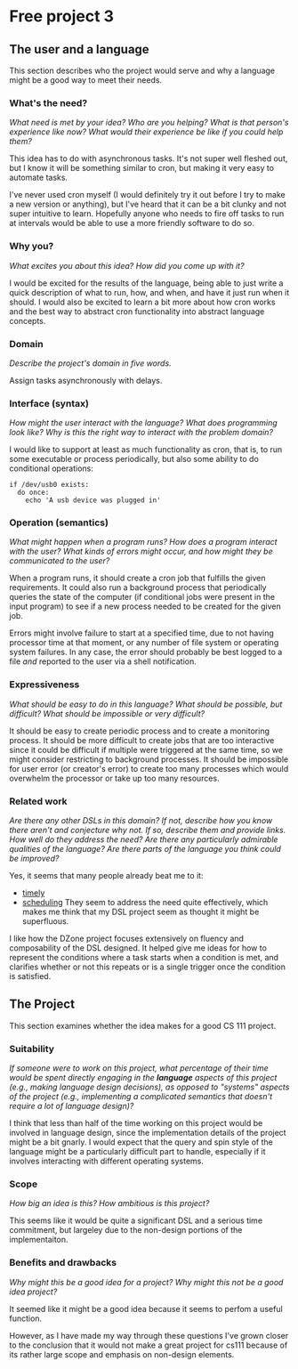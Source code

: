 # Free project 3

## The user and a language
This section describes who the project would serve and why a language might be a
good way to meet their needs.


### What's the need?
_What need is met by your idea? Who are you helping? What is that person's
experience like now? What would their experience be like if you could help 
them?_

This idea has to do with asynchronous tasks. It's not super well fleshed out,
but I know it will be something similar to cron, but making it very
easy to automate tasks.

I've never used cron myself (I would definitely try it out before I try to
make a new version or anything), but I've heard that it can be a bit
clunky and not super intuitive to learn.  Hopefully anyone who needs to
fire off tasks to run at intervals would be able to use a more friendly
software to do so.

### Why you?
_What excites you about this idea? How did you come up with it?_

I would be excited for the results of the language, being able to just
write a quick description of what to run, how, and when, and have it
just run when it should.  I would also be excited to learn a bit more
about how cron works and the best way to abstract cron functionality
into abstract language concepts.
### Domain
_Describe the project's domain in five words._

Assign tasks asynchronously with delays.

### Interface (syntax)
_How might the user interact with the language? What does programming look 
like? Why is this the right way to interact with the problem domain?_ 

I would like to support at least as much functionality as cron,
that is, to run some executable or process periodically, but also
some ability to do conditional operations:
```
if /dev/usb0 exists:
  do once:
    echo 'A usb device was plugged in'
```

### Operation (semantics)
_What might happen when a program runs? How does a program interact with the
user? What kinds of errors might occur, and how might they be communicated to
the user?_

When a program runs, it should create a cron job that fulfills the given
requirements.  It could also run a background process that periodically
queries the state of the computer (if conditional jobs were present in
the input program) to see if a new process needed to be created for
the given job.

Errors might involve failure to start at a specified time, due to
not having processor time at that moment, or any number of file system or
operating system failures.  In any case, the error should probably be
best logged to a file *and* reported to the user via a shell notification.

### Expressiveness
_What should be easy to do in this language? What should be possible, but
difficult? What should be impossible or very difficult?_

It should be easy to create periodic process and to create a monitoring
process.  It should be more difficult to create jobs that are too interactive
since it could be difficult if multiple were triggered at the same
time, so we might consider restricting to background processes.  It should
be impossible for user error (or creator's error) to create too many processes
which would overwhelm the processor or take up too many resources.

### Related work
_Are there any other DSLs in this domain? If not, describe how you know there
aren't and conjecture why not. If so, describe them and provide links. How well 
do they address the need? Are there any particularly admirable qualities of the
language? Are there parts of the language you think could be improved?_

Yes, it seems that many people already beat me to it:
 * [timely](https://github.com/Factual/timely)
 * [scheduling](https://dzone.com/articles/building-dsl-scheduling-tasks)
They seem to address the need quite effectively, which makes me think that my
DSL project seem as thought it might be superfluous.

I like how the DZone project focuses extensively on fluency and composability
of the DSL designed.  It helped give me ideas for how to represent the
conditions where a task starts when a condition is met, and clarifies whether
or not this repeats or is a single trigger once the condition is satisfied.

## The Project
This section examines whether the idea makes for a good CS 111 project.

### Suitability
_If someone were to work on this project, what percentage of their time would be
spent directly engaging in the **language** aspects of this project (e.g.,
making language design decisions), as opposed to "systems" aspects of the
project (e.g., implementing a complicated semantics that doesn't require a lot
of language design)?_

I think that less than half of the time working on this project would be
involved in language design, since the implementation details of the project
might be a bit gnarly.  I would expect that the query and spin style of the
language might be a particularly difficult part to handle, especially if
it involves interacting with different operating systems.

### Scope
_How big an idea is this? How ambitious is this project?_

This seems like it would be quite a significant DSL and a serious time
commitment, but largeley due to the non-design portions of the implementaiton.

### Benefits and drawbacks
_Why might this be a good idea for a project? Why might this not be a good idea 
project?_

It seemed like it might be a good idea because it seems to perfom a useful
function.

However, as I have made my way through these questions I've grown closer to the
conclusion that it would not make a great project for cs111 because of its
rather large scope and emphasis on non-design elements.

